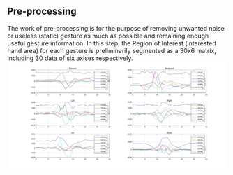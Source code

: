 Pre-processing
--
The work of pre-processing is for the purpose of removing unwanted noise or useless (static) gesture as much as possible and remaining enough useful gesture information. In this step, the Region of Interest (interested hand area) for each gesture is preliminarily segmented as a 30x6 matrix, including 30 data of six axises respectively.<br>
![](https://github.com/Real-time-embedded10/Magic-Music-Player/blob/master/Software/Hand%20Gesture%20Recognition/Software%20Used%20in%20Database%20Establishment/2.%20Pre-processing/Segmented_Samples.jpg)
